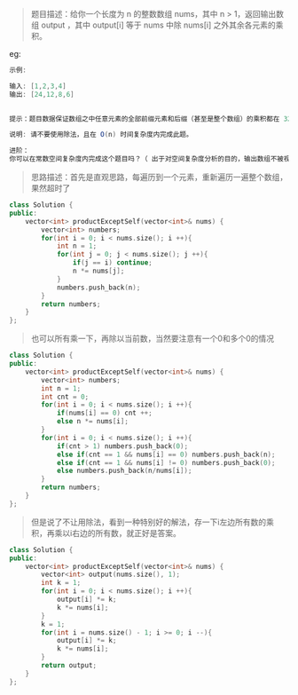 > 题目描述：给你一个长度为 n 的整数数组 nums，其中 n > 1，返回输出数组 output ，其中 output[i] 等于 nums 中除 nums[i] 之外其余各元素的乘积。
>

eg:

```java
示例:

输入: [1,2,3,4]
输出: [24,12,8,6]
 

提示：题目数据保证数组之中任意元素的全部前缀元素和后缀（甚至是整个数组）的乘积都在 32 位整数范围内。

说明: 请不要使用除法，且在 O(n) 时间复杂度内完成此题。

进阶：
你可以在常数空间复杂度内完成这个题目吗？（ 出于对空间复杂度分析的目的，输出数组不被视为额外空间。）
```

> 思路描述：首先是直观思路，每遍历到一个元素，重新遍历一遍整个数组，果然超时了
>

```C++
class Solution {
public:
    vector<int> productExceptSelf(vector<int>& nums) {
        vector<int> numbers;
        for(int i = 0; i < nums.size(); i ++){
            int n = 1;
            for(int j = 0; j < nums.size(); j ++){
                if(j == i) continue;
                n *= nums[j];
            }
            numbers.push_back(n);
        }
        return numbers;
    }
};
```

> 也可以所有乘一下，再除以当前数，当然要注意有一个0和多个0的情况

```C++
class Solution {
public:
    vector<int> productExceptSelf(vector<int>& nums) {
        vector<int> numbers;
        int n = 1;
        int cnt = 0;
        for(int i = 0; i < nums.size(); i ++){
            if(nums[i] == 0) cnt ++;
            else n *= nums[i];
        }
        for(int i = 0; i < nums.size(); i ++){
            if(cnt > 1) numbers.push_back(0);
            else if(cnt == 1 && nums[i] == 0) numbers.push_back(n);
            else if(cnt == 1 && nums[i] != 0) numbers.push_back(0);
            else numbers.push_back(n/nums[i]);
        }
        return numbers;
    }
};
```

> 但是说了不让用除法，看到一种特别好的解法，存一下i左边所有数的乘积，再乘以i右边的所有数，就正好是答案。

```C++
class Solution {
public:
    vector<int> productExceptSelf(vector<int>& nums) {
        vector<int> output(nums.size(), 1);
        int k = 1;
        for(int i = 0; i < nums.size(); i ++){
            output[i] *= k; 
            k *= nums[i];
        }
        k = 1;
        for(int i = nums.size() - 1; i >= 0; i --){
            output[i] *= k;
            k *= nums[i];
        }
        return output;
    }
};
```

